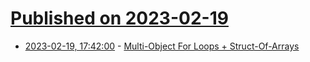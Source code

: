# [Published on 2023-02-19](index.md)

* [2023-02-19, 17:42:00](https://lobste.rs/s/abgxcg/multi_object_for_loops_struct_arrays) - [Multi-Object For Loops + Struct-Of-Arrays](https://zig.news/andrewrk/multi-object-for-loops-data-oriented-design-41ob)
